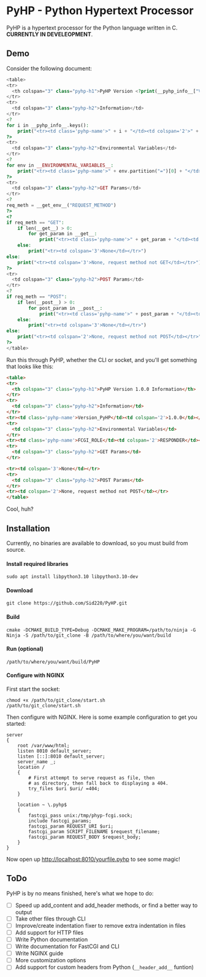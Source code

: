 # PyHP - Python Hypertext Processor
PyHP is a hypertext processor for the Python language written in C. **CURRENTLY IN DEVELEOPMENT**.

## Demo
Consider the following document:
```php
<table>
<tr>
  <th colspan="3" class="pyhp-h1">PyHP Version <?print(__pyhp_info__["Version_PyHP"])?> Information</th>
</tr>
<tr>
  <td colspan="3" class="pyhp-h2">Information</td>
</tr>
<?
for i in __pyhp_info__.keys():
    print("<tr><td class='pyhp-name'>" + i + "</td><td colspan='2'>" + __escape_html__(__pyhp_info__[i]) + "</td></tr>")
?>
<tr>
  <td colspan="3" class="pyhp-h2">Environmental Variables</td>
</tr>
<?
for env in __ENVIRONMENTAL_VARIABLES__:
    print("<tr><td class='pyhp-name'>" + env.partition("=")[0] + "</td><td colspan='2'>" + env.partition("=")[2] + "</td></tr>")
?>
<tr>
  <td colspan="3" class="pyhp-h2">GET Params</td>
</tr>
<?
req_meth = __get_env__("REQUEST_METHOD")
?>
<?
if req_meth == "GET":
    if len(__get__) > 0:
        for get_param in __get__:
            print("<tr><td class='pyhp-name'>" + get_param + "</td><td colspan='2'>" + __get__[get_param][0] + "</td></tr>")
    else:
        print("<tr><td colspan='3'>None</td></tr>")
else:
    print("<tr><td colspan='3'>None, request method not GET</td></tr>")
?>
<tr>
  <td colspan="3" class="pyhp-h2">POST Params</td>
</tr>
<?
if req_meth == "POST":
    if len(__post__) > 0:
        for post_param in __post__:
            print("<tr><td class='pyhp-name'>" + post_param + "</td><td colspan='2'>" + __post__[post_param][0] + "</td></tr>")
    else:
        print("<tr><td colspan='3'>None</td></tr>")
else:
    print("<tr><td colspan='2'>None, request method not POST</td></tr>")
?>
</table>

```
Run this through PyHP, whether the CLI or socket, and you'll get something that looks like this:
```html
<table>
<tr>
  <th colspan="3" class="pyhp-h1">PyHP Version 1.0.0 Information</th>
</tr>
<tr>
  <td colspan="3" class="pyhp-h2">Information</td>
</tr>
<tr><td class='pyhp-name'>Version_PyHP</td><td colspan='2'>1.0.0</td></tr><tr><td class='pyhp-name'>Version_C</td><td colspan='2'>C11</td></tr><tr><td class='pyhp-name'>Compilation_Date</td><td colspan='2'>May 26 2023 13:49:10</td></tr><tr><td class='pyhp-name'>IS_FCGI</td><td colspan='2'>1</td></tr>
<tr>
  <td colspan="3" class="pyhp-h2">Environmental Variables</td>
</tr>
<tr><td class='pyhp-name'>FCGI_ROLE</td><td colspan='2'>RESPONDER</td></tr><tr><td class='pyhp-name'>QUERY_STRING</td><td colspan='2'></td></tr><tr><td class='pyhp-name'>REQUEST_METHOD</td><td colspan='2'>GET</td></tr><tr><td class='pyhp-name'>CONTENT_TYPE</td><td colspan='2'>application/x-www-form-urlencoded</td></tr><tr><td class='pyhp-name'>CONTENT_LENGTH</td><td colspan='2'>0</td></tr><tr><td class='pyhp-name'>SCRIPT_NAME</td><td colspan='2'>/info.pyhp</td></tr><tr><td class='pyhp-name'>REQUEST_URI</td><td colspan='2'>/info.pyhp</td></tr><tr><td class='pyhp-name'>DOCUMENT_URI</td><td colspan='2'>/info.pyhp</td></tr><tr><td class='pyhp-name'>DOCUMENT_ROOT</td><td colspan='2'>/var/www/html</td></tr><tr><td class='pyhp-name'>SERVER_PROTOCOL</td><td colspan='2'>HTTP/1.1</td></tr><tr><td class='pyhp-name'>REQUEST_SCHEME</td><td colspan='2'>http</td></tr><tr><td class='pyhp-name'>GATEWAY_INTERFACE</td><td colspan='2'>CGI/1.1</td></tr><tr><td class='pyhp-name'>SERVER_SOFTWARE</td><td colspan='2'>nginx/1.18.0</td></tr><tr><td class='pyhp-name'>REMOTE_ADDR</td><td colspan='2'>127.0.0.1</td></tr><tr><td class='pyhp-name'>REMOTE_PORT</td><td colspan='2'>40592</td></tr><tr><td class='pyhp-name'>REMOTE_USER</td><td colspan='2'></td></tr><tr><td class='pyhp-name'>SERVER_ADDR</td><td colspan='2'>127.0.0.1</td></tr><tr><td class='pyhp-name'>SERVER_PORT</td><td colspan='2'>8010</td></tr><tr><td class='pyhp-name'>SERVER_NAME</td><td colspan='2'>_</td></tr><tr><td class='pyhp-name'>REDIRECT_STATUS</td><td colspan='2'>200</td></tr><tr><td class='pyhp-name'>REQUEST_URI</td><td colspan='2'>/info.pyhp</td></tr><tr><td class='pyhp-name'>SCRIPT_FILENAME</td><td colspan='2'>/var/www/html/info.pyhp</td></tr><tr><td class='pyhp-name'>REQUEST_BODY</td><td colspan='2'></td></tr><tr><td class='pyhp-name'>HTTP_HOST</td><td colspan='2'>localhost:8010</td></tr><tr><td class='pyhp-name'>HTTP_USER_AGENT</td><td colspan='2'>curl/7.81.0</td></tr><tr><td class='pyhp-name'>HTTP_ACCEPT</td><td colspan='2'>*/*</td></tr><tr><td class='pyhp-name'>HTTP_CONTENT_LENGTH</td><td colspan='2'>0</td></tr><tr><td class='pyhp-name'>HTTP_CONTENT_TYPE</td><td colspan='2'>application/x-www-form-urlencoded</td></tr>
<tr>
  <td colspan="3" class="pyhp-h2">GET Params</td>
</tr>

<tr><td colspan='3'>None</td></tr>
<tr>
  <td colspan="3" class="pyhp-h2">POST Params</td>
</tr>
<tr><td colspan='2'>None, request method not POST</td></tr>
</table>
```
Cool, huh?

## Installation
Currently, no binaries are available to download, so you must build from source.

#### Install required libraries
```shell
sudo apt install libpython3.10 libpython3.10-dev
```
#### Download
```shell
git clone https://github.com/Sid220/PyHP.git
```
#### Build
```shell
cmake -DCMAKE_BUILD_TYPE=Debug -DCMAKE_MAKE_PROGRAM=/path/to/ninja -G Ninja -S /path/to/git_clone -B /path/to/where/you/want/build
```
#### Run (optional)
```shell
/path/to/where/you/want/build/PyHP
```
#### Configure with NGINX
First start the socket:
```shell
chmod +x /path/to/git_clone/start.sh
/path/to/git_clone/start.sh
```
Then configure with NGINX. Here is some example configuration to get you started:
```nginx
server
{
	root /var/www/html;
	listen 8010 default_server;
	listen [::]:8010 default_server;
	server_name _;
	location /
	{
		# First attempt to serve request as file, then
		# as directory, then fall back to displaying a 404.
		try_files $uri $uri/ =404;
	}

	location ~ \.pyhp$
	{
		fastcgi_pass unix:/tmp/phyp-fcgi.sock;
		include fastcgi_params;
		fastcgi_param REQUEST_URI $uri;
		fastcgi_param SCRIPT_FILENAME $request_filename;
		fastcgi_param REQUEST_BODY $request_body;
	}
}
```
Now open up [http://localhost:8010/yourfile.pyhp](http://localhost:8010/yourfile.pyhp) to see some magic!
## ToDo
PyHP is by no means finished, here's what we hope to do:

- [ ] Speed up add_content and add_header methods, or find a better way to output
- [ ] Take other files through CLI
- [ ] Improve/create indentation fixer to remove extra indentation in files
- [ ] Add support for HTTP files
- [ ] Write Python documentation
- [ ] Write documentation for FastCGI and CLI
- [ ] Write NGINX guide
- [ ] More customization options
- [ ] Add support for custom headers from Python (`__header_add__` funtion)
